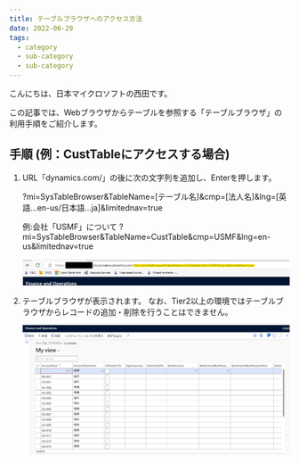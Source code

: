 ```yaml
---
title: テーブルブラウザへのアクセス方法
date: 2022-06-29 
tags:
  - category
  - sub-category
  - sub-category
---
```


こんにちは、日本マイクロソフトの西田です。

この記事では、Webブラウザからテーブルを参照する「テーブルブラウザ」の利用手順をご紹介します。

<!-- more -->

## 手順 (例：CustTableにアクセスする場合)
1. URL「dynamics.com/」の後に次の文字列を追加し、Enterを押します。

    ?mi=SysTableBrowser&TableName=[テーブル名]&cmp=[法人名]&lng=[英語...en-us/日本語...ja]&limitednav=true

    例:会社「USMF」について
    ?mi=SysTableBrowser&TableName=CustTable&cmp=USMF&lng=en-us&limitednav=true

    ![](./table-browser-access/step1.png)

2. テーブルブラウザが表示されます。
   なお、Tier2以上の環境ではテーブルブラウザからレコードの追加・削除を行うことはできません。

   ![](./table-browser-access/step2.png)



